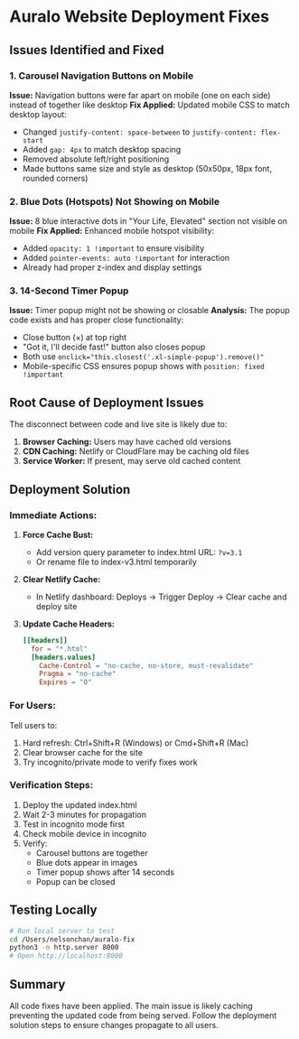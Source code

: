 # Auralo Website Deployment Fixes

## Issues Identified and Fixed

### 1. Carousel Navigation Buttons on Mobile
**Issue:** Navigation buttons were far apart on mobile (one on each side) instead of together like desktop
**Fix Applied:** Updated mobile CSS to match desktop layout:
- Changed `justify-content: space-between` to `justify-content: flex-start`
- Added `gap: 4px` to match desktop spacing
- Removed absolute left/right positioning
- Made buttons same size and style as desktop (50x50px, 18px font, rounded corners)

### 2. Blue Dots (Hotspots) Not Showing on Mobile
**Issue:** 8 blue interactive dots in "Your Life, Elevated" section not visible on mobile
**Fix Applied:** Enhanced mobile hotspot visibility:
- Added `opacity: 1 !important` to ensure visibility
- Added `pointer-events: auto !important` for interaction
- Already had proper z-index and display settings

### 3. 14-Second Timer Popup
**Issue:** Timer popup might not be showing or closable
**Analysis:** The popup code exists and has proper close functionality:
- Close button (×) at top right
- "Got it, I'll decide fast!" button also closes popup
- Both use `onclick="this.closest('.xl-simple-popup').remove()"`
- Mobile-specific CSS ensures popup shows with `position: fixed !important`

## Root Cause of Deployment Issues

The disconnect between code and live site is likely due to:

1. **Browser Caching:** Users may have cached old versions
2. **CDN Caching:** Netlify or CloudFlare may be caching old files
3. **Service Worker:** If present, may serve old cached content

## Deployment Solution

### Immediate Actions:
1. **Force Cache Bust:**
   - Add version query parameter to index.html URL: `?v=3.1`
   - Or rename file to index-v3.html temporarily

2. **Clear Netlify Cache:**
   - In Netlify dashboard: Deploys → Trigger Deploy → Clear cache and deploy site

3. **Update Cache Headers:**
   ```toml
   [[headers]]
     for = "*.html"
     [headers.values]
       Cache-Control = "no-cache, no-store, must-revalidate"
       Pragma = "no-cache"
       Expires = "0"
   ```

### For Users:
Tell users to:
1. Hard refresh: Ctrl+Shift+R (Windows) or Cmd+Shift+R (Mac)
2. Clear browser cache for the site
3. Try incognito/private mode to verify fixes work

### Verification Steps:
1. Deploy the updated index.html
2. Wait 2-3 minutes for propagation
3. Test in incognito mode first
4. Check mobile device in incognito
5. Verify:
   - Carousel buttons are together
   - Blue dots appear in images
   - Timer popup shows after 14 seconds
   - Popup can be closed

## Testing Locally
```bash
# Run local server to test
cd /Users/nelsonchan/auralo-fix
python3 -m http.server 8000
# Open http://localhost:8000
```

## Summary
All code fixes have been applied. The main issue is likely caching preventing the updated code from being served. Follow the deployment solution steps to ensure changes propagate to all users.